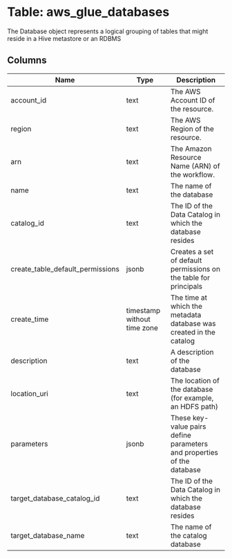 
# Table: aws_glue_databases
The Database object represents a logical grouping of tables that might reside in a Hive metastore or an RDBMS
## Columns
| Name        | Type           | Description  |
| ------------- | ------------- | -----  |
|account_id|text|The AWS Account ID of the resource.|
|region|text|The AWS Region of the resource.|
|arn|text|The Amazon Resource Name (ARN) of the workflow.|
|name|text|The name of the database|
|catalog_id|text|The ID of the Data Catalog in which the database resides|
|create_table_default_permissions|jsonb|Creates a set of default permissions on the table for principals|
|create_time|timestamp without time zone|The time at which the metadata database was created in the catalog|
|description|text|A description of the database|
|location_uri|text|The location of the database (for example, an HDFS path)|
|parameters|jsonb|These key-value pairs define parameters and properties of the database|
|target_database_catalog_id|text|The ID of the Data Catalog in which the database resides|
|target_database_name|text|The name of the catalog database|

